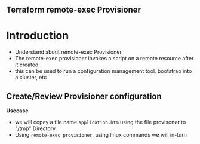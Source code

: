 ## Terraform remote-exec Provisioner
# Introduction
- Understand about remote-exec Provisioner
- The remote-exec provisioner invokes a script on a remote resource after it created.
- this can be used to run a configuration management tool, bootstrap into a cluster, etc

## Create/Review Provisioner configuration
**Usecase**
- we will copey a file name `application.htm` using the file provisoner to "/tmp" Directory
- Using `remote-exec provisioner`, using linux commands we will in-turn 